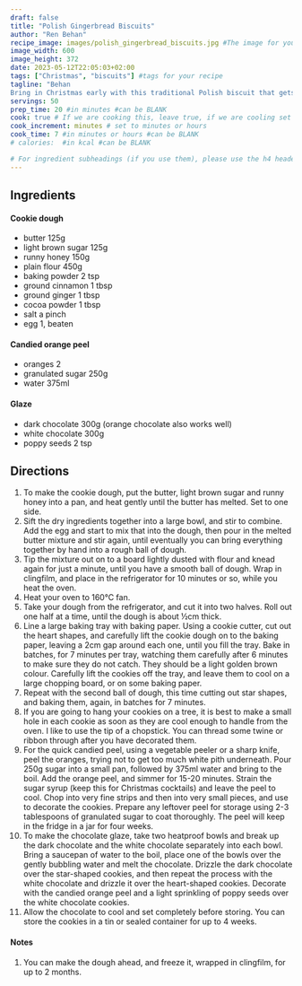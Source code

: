 ```yaml
---
draft: false
title: "Polish Gingerbread Biscuits"
author: "Ren Behan"
recipe_image: images/polish_gingerbread_biscuits.jpg #The image for your recipe
image_width: 600
image_height: 372
date: 2023-05-12T22:05:03+02:00
tags: ["Christmas", "biscuits"] #tags for your recipe
tagline: "Behan
Bring in Christmas early with this traditional Polish biscuit that gets more flavoursome over time"
servings: 50
prep_time: 20 #in minutes #can be BLANK
cook: true # If we are cooking this, leave true, if we are cooling set to false
cook_increment: minutes # set to minutes or hours
cook_time: 7 #in minutes or hours #can be BLANK
# calories:  #in kcal #can be BLANK

# For ingredient subheadings (if you use them), please use the h4 header.  For print view I have those elements targeted
---
```



## Ingredients

#### Cookie dough
- butter 125g
- light brown sugar 125g
- runny honey 150g
- plain flour 450g
- baking powder 2 tsp
- ground cinnamon 1 tbsp
- ground ginger 1 tbsp
- cocoa powder 1 tbsp
- salt a pinch
- egg 1, beaten

#### Candied orange peel
- oranges 2
- granulated sugar 250g
- water 375ml

#### Glaze
- dark chocolate 300g (orange chocolate also works well)
- white chocolate 300g
- poppy seeds 2 tsp

## Directions

1. To make the cookie dough, put the butter, light brown sugar and runny honey into a pan, and heat gently until the butter has melted. Set to one side.
2. Sift the dry ingredients together into a large bowl, and stir to combine. Add the egg and start to mix that into the dough, then pour in the melted butter mixture and stir again, until eventually you can bring everything together by hand into a rough ball of dough.
3. Tip the mixture out on to a board lightly dusted with flour and knead again for just a minute, until you have a smooth ball of dough. Wrap in clingfilm, and place in the refrigerator for 10 minutes or so, while you heat the oven.
4. Heat your oven to 160°C fan.
5. Take your dough from the refrigerator, and cut it into two halves. Roll out one half at a time, until the dough is about ½cm thick.
6. Line a large baking tray with baking paper. Using a cookie cutter, cut out the heart shapes, and carefully lift the cookie dough on to the baking paper, leaving a 2cm gap around each one, until you fill the tray. Bake in batches, for 7 minutes per tray, watching them carefully after 6 minutes to make sure they do not catch. They should be a light golden brown colour. Carefully lift the cookies off the tray, and leave them to cool on a large chopping board, or on some baking paper.
7. Repeat with the second ball of dough, this time cutting out star shapes, and baking them, again, in batches for 7 minutes.
8. If you are going to hang your cookies on a tree, it is best to make a small hole in each cookie as soon as they are cool enough to handle from the oven. I like to use the tip of a chopstick. You can thread some twine or ribbon through after you have decorated them.
9. For the quick candied peel, using a vegetable peeler or a sharp knife, peel the oranges, trying not to get too much white pith underneath. Pour 250g sugar into a small pan, followed by 375ml water and bring to the boil. Add the orange peel, and simmer for 15-20 minutes. Strain the sugar syrup (keep this for Christmas cocktails) and leave the peel to cool. Chop into very fine strips and then into very small pieces, and use to decorate the cookies. Prepare any leftover peel for storage using 2-3 tablespoons of granulated sugar to coat thoroughly. The peel will keep in the fridge in a jar for four weeks.
10. To make the chocolate glaze, take two heatproof bowls and break up the dark chocolate and the white chocolate separately into each bowl. Bring a saucepan of water to the boil, place one of the bowls over the gently bubbling water and melt the chocolate. Drizzle the dark chocolate over the star-shaped cookies, and then repeat the process with the white chocolate and drizzle it over the heart-shaped cookies. Decorate with the candied orange peel and a light sprinkling of poppy seeds over the white chocolate cookies.
11. Allow the chocolate to cool and set completely before storing. You can store the cookies in a tin or sealed container for up to 4 weeks.


#### Notes
1. You can make the dough ahead, and freeze it, wrapped in clingfilm, for up to 2 months.